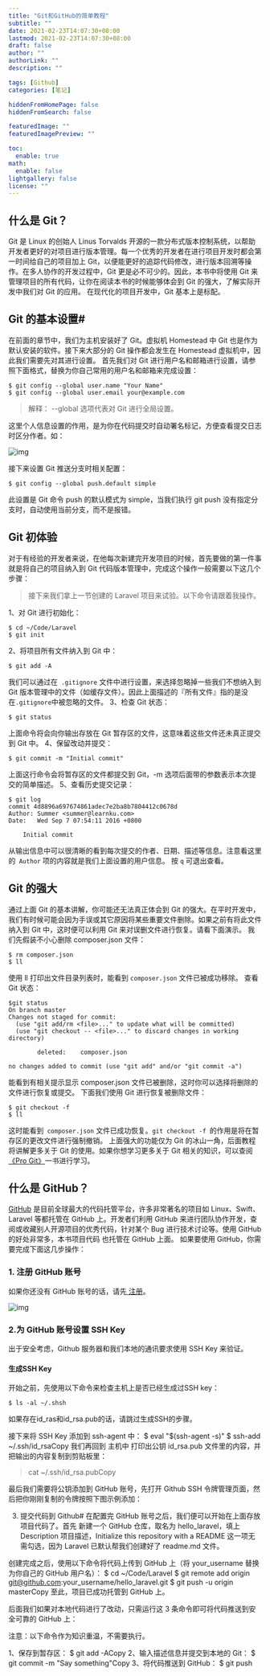 ```yaml
---
title: "Git和GitHub的简单教程"
subtitle: ""
date: 2021-02-23T14:07:30+08:00
lastmod: 2021-02-23T14:07:30+08:00
draft: false
author: ""
authorLink: ""
description: ""

tags: [Github]
categories: [笔记]

hiddenFromHomePage: false
hiddenFromSearch: false

featuredImage: ""
featuredImagePreview: ""

toc:
  enable: true
math:
  enable: false
lightgallery: false
license: ""
---
```


<!--more-->

## 什么是 Git？
Git 是 Linux 的创始人 Linus Torvalds 开源的一款分布式版本控制系统，以帮助开发者更好的对项目进行版本管理。每一个优秀的开发者在进行项目开发时都会第一时间给自己的项目加上 Git，以便能更好的追踪代码修改，进行版本回溯等操作。在多人协作的开发过程中，Git 更是必不可少的。因此，本书中将使用 Git 来管理项目的所有代码，让你在阅读本书的时候能够体会到 Git 的强大，了解实际开发中我们对 Git 的应用。
在现代化的项目开发中，Git 基本上是标配。
## Git 的基本设置#
在前面的章节中，我们为主机安装好了 Git。虚拟机 Homestead 中 Git 也是作为默认安装的软件。接下来大部分的 Git 操作都会发生在 Homestead 虚拟机中，因此我们需要先对其进行设置。
首先我们对 Git 进行用户名和邮箱进行设置，请参照下面格式，替换为你自己常用的用户名和邮箱来完成设置：

```shell
$ git config --global user.name "Your Name"
$ git config --global user.email your@example.com
```

> 解释： --global 选项代表对 Git 进行全局设置。
>

这里个人信息设置的作用，是为你在代码提交时自动署名标记，方便查看提交日志时区分作者。如：

![img](https://cdn.jsdelivr.net/gh/wlight/cdn-images/blog-images/BHDY40RTAk.png)

接下来设置 Git 推送分支时相关配置：

```shell
$ git config --global push.default simple
```

此设置是 Git 命令 push 的默认模式为 simple，当我们执行 git push 没有指定分支时，自动使用当前分支，而不是报错。
## Git 初体验
对于有经验的开发者来说，在他每次新建完开发项目的时候，首先要做的第一件事就是将自己的项目纳入到 Git 代码版本管理中，完成这个操作一般需要以下这几个步骤：

> 接下来我们拿上一节创建的 Laravel 项目来试验。以下命令请跟着我操作。
>

1、对 Git 进行初始化：

```shell
$ cd ~/Code/Laravel
$ git init
```

2、将项目所有文件纳入到 Git 中：

```shell
$ git add -A
```

我们可以通过在` .gitignore` 文件中进行设置，来选择忽略掉一些我们不想纳入到 Git 版本管理中的文件（如缓存文件）。因此上面描述的『所有文件』指的是没在` .gitignore `中被忽略的文件。
3、检查 Git 状态：

```shell
$ git status
```

上面命令将会向你输出存放在 Git 暂存区的文件，这意味着这些文件还未真正提交到 Git 中。
4、保留改动并提交：

```shell
$ git commit -m "Initial commit"
```

上面这行命令会将暂存区的文件都提交到 Git，-m 选项后面带的参数表示本次提交的简单描述。
5、查看历史提交记录：

```shell
$ git log
commit 4d8896a697674861adec7e2ba8b7804412c0678d
Author: Summer <summer@learnku.com>
Date:   Wed Sep 7 07:54:11 2016 +0800

    Initial commit
```



从输出信息中可以很清晰的看到每次提交的作者、日期、描述等信息。注意看这里的` Author` 项的内容就是我们上面设置的用户信息。 按 `q` 可退出查看。
## Git 的强大
通过上面 Git 的基本讲解，你可能还无法真正体会到 Git 的强大。在平时开发中，我们有时候可能会因为手误或其它原因将某些重要文件删除。如果之前有将此文件纳入到 Git 中，这时便可以利用 Git 来对误删文件进行恢复。请看下面演示。
我们先假装不小心删除 composer.json 文件：

```shell
$ rm composer.json
$ ll
```

使用 ll 打印出文件目录列表时，能看到 `composer.json` 文件已被成功移除。
查看 Git 状态：

```shell
$git status
On branch master
Changes not staged for commit:
  (use "git add/rm <file>..." to update what will be committed)
  (use "git checkout -- <file>..." to discard changes in working directory)

        deleted:    composer.json

no changes added to commit (use "git add" and/or "git commit -a")
```

能看到有相关提示显示 composer.json 文件已被删除，这时你可以选择将删除的文件进行恢复或提交。
下面我们使用 Git 进行恢复被删除文件：

```shell
$ git checkout -f
$ ll
```


这时能看到` composer.json` 文件已成功恢复。`git checkout -f `的作用是将在暂存区的更改文件进行强制撤销。
上面强大的功能仅为 Git 的冰山一角，后面教程将讲解更多关于 Git 的使用。如果你想学习更多关于 Git 相关的知识，可以查阅[《Pro Git》](https://git-scm.com/book/zh/v2)一书进行学习。
## 什么是 GitHub？
[GitHub](https://github.com/) 是目前全球最大的代码托管平台，许多非常著名的项目如 Linux、Swift、Laravel 等都托管在 GitHub 上。开发者们利用 GitHub 来进行团队协作开发，查阅或收藏别人开源项目的优秀代码，针对某个 Bug 进行技术讨论等。使用 GitHub 的好处非常多，本书项目代码 也托管在 GitHub 上面。
如果要使用 GitHub，你需要完成下面这几步操作：

### 1. 注册 GitHub 账号


如果你还没有 GitHub 账号的话，请先[ 注册](https://github.com/join)。

![img](https://cdn.jsdelivr.net/gh/wlight/cdn-images/blog-images/APid1MGidx.png)

### 2.为 GitHub 账号设置 SSH Key
出于安全考虑，Github 服务器和我们本地的通讯要求使用 SSH Key 来验证。

#### 生成SSH Key

开始之前，先使用以下命令来检查主机上是否已经生成过SSH key：

```shell
$ ls -al ~/.shsh
```

如果存在id_ras和id_rsa.pub的话，请跳过生成SSH的步骤。

接下来将 SSH Key 添加到 ssh-agent 中：
$ eval "$(ssh-agent -s)"
$ ssh-add ~/.ssh/id_rsaCopy
我们再回到 主机中 打印出公钥 id_rsa.pub 文件里的内容，并把输出的内容复制到剪贴板里：

> cat ~/.ssh/id_rsa.pubCopy

最后我们需要将公钥添加到 GitHub 账号，先打开 Github SSH 令牌管理页面，然后把你刚刚复制的令牌按照下图示例添加：

3. 提交代码到 Github#
在配置完 GitHub 账号之后，我们便可以开始在上面存放项目代码了。首先 新建一个 GitHub 仓库，取名为 hello_laravel，填上 Description 项目描述，Initialize this repository with a README 这一项无需勾选，因为 Laravel 已默认帮我们创建好了 readme.md 文件。




创建完成之后，使用以下命令将代码上传到 GitHub 上（将 your_username 替换为你自己的 GitHub 用户名）：
$ cd ~/Code/Laravel
$ git remote add origin git@github.com:your_username/hello_laravel.git
$ git push -u origin masterCopy
至此，项目已成功托管到 GitHub 上。




后面我们如果对本地代码进行了改动，只需运行这 3 条命令即可将代码推送到安全可靠的 GitHub 上：

注意：以下命令作为知识重温，不需要执行。

1、保存到暂存区：
$ git add -ACopy
2、输入描述信息并提交到本地的 Git：
$ git commit -m "Say something"Copy
3、将代码推送到 GitHub：
$ git push
